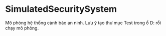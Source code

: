 # SimulatedSecuritySystem
Mô phỏng hệ thống cảnh báo an ninh.
Lưu ý tạo thư mục Test trong ổ D: rồi chạy mô phỏng.
